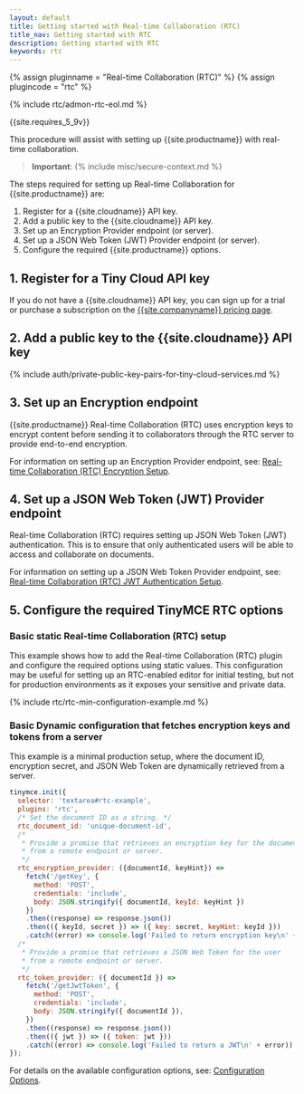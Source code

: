 ```yaml
---
layout: default
title: Getting started with Real-time Collaboration (RTC)
title_nav: Getting started with RTC
description: Getting started with RTC
keywords: rtc
---
```


{% assign pluginname = "Real-time Collaboration (RTC)" %}
{% assign plugincode = "rtc" %}

{% include rtc/admon-rtc-eol.md %}

{{site.requires_5_9v}}

This procedure will assist with setting up {{site.productname}} with real-time collaboration.

> **Important**: {% include misc/secure-context.md %}

The steps required for setting up Real-time Collaboration for {{site.productname}} are:

1. Register for a {{site.cloudname}} API key.
1. Add a public key to the {{site.cloudname}} API key.
1. Set up an Encryption Provider endpoint (or server).
1. Set up a JSON Web Token (JWT) Provider endpoint (or server).
1. Configure the required {{site.productname}} options.

## 1. Register for a Tiny Cloud API key

If you do not have a {{site.cloudname}} API key, you can sign up for a trial or purchase a subscription on the [{{site.companyname}} pricing page]({{site.pricingpage}}).

## 2. Add a public key to the {{site.cloudname}} API key

{% include auth/private-public-key-pairs-for-tiny-cloud-services.md %}

## 3. Set up an Encryption endpoint

{{site.productname}} Real-time Collaboration (RTC) uses encryption keys to encrypt content before sending it to collaborators through the RTC server to provide end-to-end encryption.

For information on setting up an Encryption Provider endpoint, see: [Real-time Collaboration (RTC) Encryption Setup]({{site.baseurl}}/rtc/encryption/).

## 4. Set up a JSON Web Token (JWT) Provider endpoint

Real-time Collaboration (RTC) requires setting up JSON Web Token (JWT) authentication. This is to ensure that only authenticated users will be able to access and collaborate on documents.

For information on setting up a JSON Web Token Provider endpoint, see: [Real-time Collaboration (RTC) JWT Authentication Setup]({{site.baseurl}}/rtc/jwt-authentication/).

## 5. Configure the required TinyMCE RTC options

### Basic static Real-time Collaboration (RTC) setup

This example shows how to add the Real-time Collaboration (RTC) plugin and configure the required options using static values. This configuration may be useful for setting up an RTC-enabled editor for initial testing, but not for production environments as it exposes your sensitive and private data.

{% include rtc/rtc-min-configuration-example.md %}

### Basic Dynamic configuration that fetches encryption keys and tokens from a server

This example is a minimal production setup, where the document ID, encryption secret, and JSON Web Token are dynamically retrieved from a server.

```js
tinymce.init({
  selector: 'textarea#rtc-example',
  plugins: 'rtc',
  /* Set the document ID as a string. */
  rtc_document_id: 'unique-document-id',
  /*
   * Provide a promise that retrieves an encryption key for the document
   * from a remote endpoint or server.
   */
  rtc_encryption_provider: ({documentId, keyHint}) =>
    fetch('/getKey', {
      method: 'POST',
      credentials: 'include',
      body: JSON.stringify({ documentId, keyId: keyHint })
    })
    .then((response) => response.json())
    .then(({ keyId, secret }) => ({ key: secret, keyHint: keyId }))
    .catch((error) => console.log('Failed to return encryption key\n' + error)),
  /*
   * Provide a promise that retrieves a JSON Web Token for the user
   * from a remote endpoint or server.
   */
  rtc_token_provider: ({ documentId }) =>
    fetch('/getJwtToken', {
      method: 'POST',
      credentials: 'include',
      body: JSON.stringify({ documentId }),
    })
    .then((response) => response.json())
    .then(({ jwt }) => ({ token: jwt }))
    .catch((error) => console.log('Failed to return a JWT\n' + error))
});
```

For details on the available configuration options, see: [Configuration Options]({{site.baseurl}}/rtc/configuration/).
